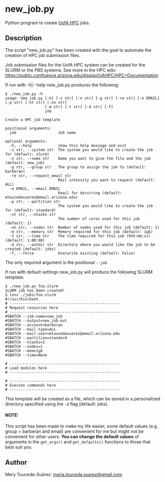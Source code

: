 # new_job.py
Python program to create [UofA HPC](https://public.confluence.arizona.edu/display/UAHPC/HPC+Documentation) jobs. 

## Description
The script "new_job.py" has been created with the goal to automate the creation of HPC job submission files. 

Job submission files for the UofA HPC system can be created for the SLURM or the PBS systems. 
See more in the HPC wiki: https://public.confluence.arizona.edu/display/UAHPC/HPC+Documentation

If run with -h|--help new_job.py produces the following:

```
$ ./new_job.py -h
usage: new_job.py [-h] [-s str] [-n str] [-g str] [-re str] [-e EMAIL] [-p str] [-nt str] [-nn str]
                  [-m str] [-t str] [-d str] [-f]
                  job

Create a HPC job template

positional arguments:
  job                   Job name

optional arguments:
  -h, --help            show this help message and exit
  -s str, --system str  The system you would like to create the job for (default: slurm)
  -n str, --name str    Name you want to give the file and the job (default: new_job)
  -g str, --group str   The group to assign the job to (default: barberan)
  -re str, --request_email str
                        Mail intensity you want to request (default: ALL)
  -e EMAIL, --email EMAIL
                        Email for docstring (default: mtoucedasuarez@email.arizona.edu)
  -p str, --partition str
                        The system you would like to create the job for (default: standard)
  -nt str, --ntasks str
                        The number of cores used for this job (default: 1)
  -nn str, --nodes str  Number of nodes used for this job (default: 1)
  -m str, --memory str  Memory required for this job (default: 1gb)
  -t str, --time str    The time required for this job (hhh:mm:ss) (default: 1:00:00)
  -d str, --outdir str  Directory where you would like the job to be created (default: jobs)
  -f, --force           Overwrite existing (default: False)
```


The only required argument is the positional `--job`. 

If run with default settings new_job.py will produce the following SLURM template: 

```
$ ./new_job.py foo.slurm
SLURM job has been created!
$ less ./jobs/foo.slurm
#!/usr/bin/bash
# --------------------------------------------------
# Request resources here
# --------------------------------------------------
#SBATCH --job-name=new_job
#SBATCH --output=new_job.out
#SBATCH --account=barberan
#SBATCH --mail-type=ALL
#SBATCH --mail-user=mtoucedasuarez@email.arizona.edu
#SBATCH --partition=standard
#SBATCH --ntasks=1
#SBATCH --nodes=1
#SBATCH --mem=1gb
#SBATCH --time=None

# --------------------------------------------------
# Load modules here
# --------------------------------------------------

# --------------------------------------------------
# Execute commands here
# --------------------------------------------------
```

This template will be created as a file, which can be stored in a personalized directory specified using the `-d` flag (default: jobs).




#### NOTE: 
This script has been made to make my life easier, some default values (e.g. group = barberan and email) are convenient for me but might not be convenient for other users. **You can change the default values** of arguments in the `get_args()` and `get_defaults()` functions to those that best suit you.  

## Author
Mery Touceda-Suárez: maria.touceda.suarez@gmail.com
